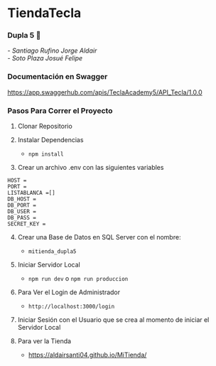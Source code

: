 # TiendaTecla

### Dupla 5 🚀
<em>
- Santiago Rufino Jorge Aldair
<br>
- Soto Plaza Josué Felipe
</em>

### Documentación en Swagger
https://app.swaggerhub.com/apis/TeclaAcademy5/API_Tecla/1.0.0

### Pasos Para Correr el Proyecto
1. Clonar Repositorio

2. Instalar Dependencias
    - `npm install`

3. Crear un archivo .env con las siguientes variables
```
HOST =
PORT =
LISTABLANCA =[]
DB_HOST =
DB_PORT =
DB_USER =
DB_PASS =
SECRET_KEY =
```

4. Crear una Base de Datos en SQL Server con el nombre:
    - `mitienda_dupla5`
   
5. Iniciar Servidor Local
    - `npm run dev` o `npm run produccion` 

7. Para Ver el Login de Administrador
    - `http://localhost:3000/login`

8. Iniciar Sesión con el Usuario que se crea al momento de iniciar el Servidor Local

6. Para ver la Tienda 
    - https://aldairsanti04.github.io/MiTienda/
